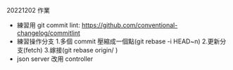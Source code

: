 20221202 作業

- 練習用 git commit lint: https://github.com/conventional-changelog/commitlint
- 練習操作分支 1.多個 commit 壓縮成一個點(git rebase -i HEAD~n) 2.更新分支(fetch) 3.嫁接(git rebase origin/<branch1> <branch2>)
- json server 改用 controller
